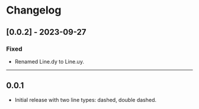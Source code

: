 # Changelog

## [0.0.2] - 2023-09-27

### Fixed

- Renamed Line.dy to Line.uy.

---

## 0.0.1

* Initial release with two line types: dashed, double dashed.
